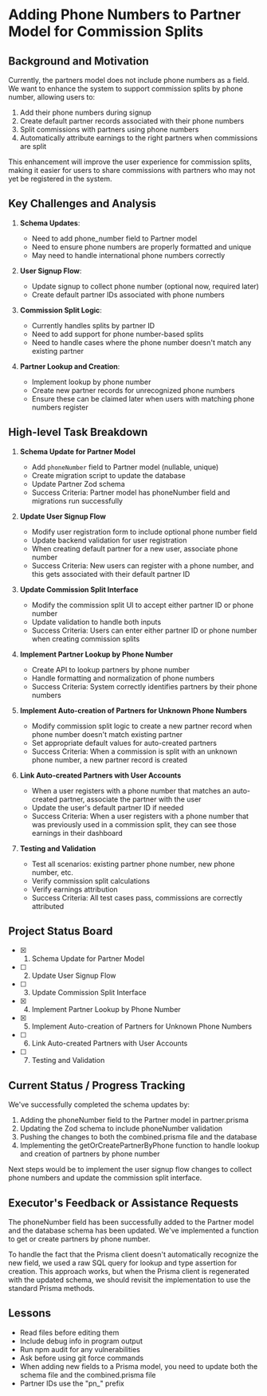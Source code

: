 # Adding Phone Numbers to Partner Model for Commission Splits

## Background and Motivation

Currently, the partners model does not include phone numbers as a field. We want to enhance the system to support commission splits by phone number, allowing users to:
1. Add their phone numbers during signup
2. Create default partner records associated with their phone numbers
3. Split commissions with partners using phone numbers
4. Automatically attribute earnings to the right partners when commissions are split

This enhancement will improve the user experience for commission splits, making it easier for users to share commissions with partners who may not yet be registered in the system.

## Key Challenges and Analysis

1. **Schema Updates**:
   - Need to add phone_number field to Partner model
   - Need to ensure phone numbers are properly formatted and unique
   - May need to handle international phone numbers correctly

2. **User Signup Flow**:
   - Update signup to collect phone number (optional now, required later)
   - Create default partner IDs associated with phone numbers

3. **Commission Split Logic**:
   - Currently handles splits by partner ID
   - Need to add support for phone number-based splits
   - Need to handle cases where the phone number doesn't match any existing partner

4. **Partner Lookup and Creation**:
   - Implement lookup by phone number
   - Create new partner records for unrecognized phone numbers
   - Ensure these can be claimed later when users with matching phone numbers register

## High-level Task Breakdown

1. **Schema Update for Partner Model**
   - Add `phoneNumber` field to Partner model (nullable, unique)
   - Create migration script to update the database
   - Update Partner Zod schema
   - Success Criteria: Partner model has phoneNumber field and migrations run successfully

2. **Update User Signup Flow**
   - Modify user registration form to include optional phone number field
   - Update backend validation for user registration
   - When creating default partner for a new user, associate phone number
   - Success Criteria: New users can register with a phone number, and this gets associated with their default partner ID

3. **Update Commission Split Interface**
   - Modify the commission split UI to accept either partner ID or phone number
   - Update validation to handle both inputs
   - Success Criteria: Users can enter either partner ID or phone number when creating commission splits

4. **Implement Partner Lookup by Phone Number**
   - Create API to lookup partners by phone number
   - Handle formatting and normalization of phone numbers
   - Success Criteria: System correctly identifies partners by their phone numbers

5. **Implement Auto-creation of Partners for Unknown Phone Numbers**
   - Modify commission split logic to create a new partner record when phone number doesn't match existing partner
   - Set appropriate default values for auto-created partners
   - Success Criteria: When a commission is split with an unknown phone number, a new partner record is created

6. **Link Auto-created Partners with User Accounts**
   - When a user registers with a phone number that matches an auto-created partner, associate the partner with the user
   - Update the user's default partner ID if needed
   - Success Criteria: When a user registers with a phone number that was previously used in a commission split, they can see those earnings in their dashboard

7. **Testing and Validation**
   - Test all scenarios: existing partner phone number, new phone number, etc.
   - Verify commission split calculations
   - Verify earnings attribution
   - Success Criteria: All test cases pass, commissions are correctly attributed

## Project Status Board

- [x] 1. Schema Update for Partner Model
- [ ] 2. Update User Signup Flow
- [ ] 3. Update Commission Split Interface
- [x] 4. Implement Partner Lookup by Phone Number
- [x] 5. Implement Auto-creation of Partners for Unknown Phone Numbers
- [ ] 6. Link Auto-created Partners with User Accounts
- [ ] 7. Testing and Validation

## Current Status / Progress Tracking

We've successfully completed the schema updates by:
1. Adding the phoneNumber field to the Partner model in partner.prisma
2. Updating the Zod schema to include phoneNumber validation
3. Pushing the changes to both the combined.prisma file and the database
4. Implementing the getOrCreatePartnerByPhone function to handle lookup and creation of partners by phone number

Next steps would be to implement the user signup flow changes to collect phone numbers and update the commission split interface.

## Executor's Feedback or Assistance Requests

The phoneNumber field has been successfully added to the Partner model and the database schema has been updated. We've implemented a function to get or create partners by phone number.

To handle the fact that the Prisma client doesn't automatically recognize the new field, we used a raw SQL query for lookup and type assertion for creation. This approach works, but when the Prisma client is regenerated with the updated schema, we should revisit the implementation to use the standard Prisma methods.

## Lessons

- Read files before editing them
- Include debug info in program output
- Run npm audit for any vulnerabilities
- Ask before using git force commands
- When adding new fields to a Prisma model, you need to update both the schema file and the combined.prisma file
- Partner IDs use the "pn_" prefix



